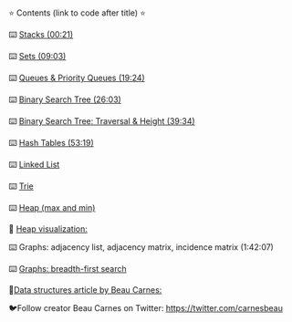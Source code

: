 ⭐️ Contents (link to code after title) ⭐️

⌨️ [Stacks (00:21)](https://www.youtube.com/redirect?event=video_description&v=t2CEgPsws3U&redir_token=M-rJrQnwRX21RMsNk3eOtIsVWRx8MTU1MDg1MjU2OUAxNTUwNzY2MTY5&q=https%3A%2F%2Fcodepen.io%2Fbeaucarnes%2Fpen%2FyMBGbR%3Feditors%3D0012)

⌨️ [Sets (09:03)](https://www.youtube.com/redirect?event=video_description&v=t2CEgPsws3U&redir_token=M-rJrQnwRX21RMsNk3eOtIsVWRx8MTU1MDg1MjU2OUAxNTUwNzY2MTY5&q=https%3A%2F%2Fcodepen.io%2Fbeaucarnes%2Fpen%2FdvGeeq%3Feditors%3D0012)

⌨️ [Queues & Priority Queues (19:24)](https://www.youtube.com/redirect?event=video_description&v=t2CEgPsws3U&redir_token=M-rJrQnwRX21RMsNk3eOtIsVWRx8MTU1MDg1MjU2OUAxNTUwNzY2MTY5&q=https%3A%2F%2Fcodepen.io%2Fbeaucarnes%2Fpen%2FQpaQRG%3Feditors%3D0012)

⌨️ [Binary Search Tree (26:03)](https://www.youtube.com/redirect?event=video_description&v=t2CEgPsws3U&redir_token=M-rJrQnwRX21RMsNk3eOtIsVWRx8MTU1MDg1MjU2OUAxNTUwNzY2MTY5&q=https%3A%2F%2Fcodepen.io%2Fbeaucarnes%2Fpen%2FryKvEQ%3Feditors%3D0011)

⌨️ [Binary Search Tree: Traversal & Height (39:34)](https://www.youtube.com/redirect?event=video_description&v=t2CEgPsws3U&redir_token=M-rJrQnwRX21RMsNk3eOtIsVWRx8MTU1MDg1MjU2OUAxNTUwNzY2MTY5&q=https%3A%2F%2Fcodepen.io%2Fbeaucarnes%2Fpen%2FryKvEQ%3Feditors%3D0011)

⌨️ [Hash Tables (53:19)](https://www.youtube.com/redirect?event=video_description&v=t2CEgPsws3U&redir_token=M-rJrQnwRX21RMsNk3eOtIsVWRx8MTU1MDg1MjU2OUAxNTUwNzY2MTY5&q=https%3A%2F%2Fcodepen.io%2Fbeaucarnes%2Fpen%2FVbYGMb%3Feditors%3D0012)

⌨️ [Linked List](https://www.youtube.com/redirect?event=video_description&v=t2CEgPsws3U&redir_token=M-rJrQnwRX21RMsNk3eOtIsVWRx8MTU1MDg1MjU2OUAxNTUwNzY2MTY5&q=https%3A%2F%2Fcodepen.io%2Fbeaucarnes%2Fpen%2FybOvBq%3Feditors%3D0011)

⌨️ [Trie](https://www.youtube.com/redirect?event=video_description&v=t2CEgPsws3U&redir_token=M-rJrQnwRX21RMsNk3eOtIsVWRx8MTU1MDg1MjU2OUAxNTUwNzY2MTY5&q=https%3A%2F%2Fcodepen.io%2Fbeaucarnes%2Fpen%2FmmBNBd%3Feditors%3D0011)

⌨️ [Heap (max and min)](https://www.youtube.com/redirect?event=video_description&v=t2CEgPsws3U&redir_token=M-rJrQnwRX21RMsNk3eOtIsVWRx8MTU1MDg1MjU2OUAxNTUwNzY2MTY5&q=https%3A%2F%2Fcodepen.io%2Fbeaucarnes%2Fpen%2FJNvENQ%3Feditors%3D0010)

🔗 [Heap visualization:](https://www.youtube.com/redirect?event=video_description&v=t2CEgPsws3U&redir_token=M-rJrQnwRX21RMsNk3eOtIsVWRx8MTU1MDg1MjU2OUAxNTUwNzY2MTY5&q=https%3A%2F%2Fwww.cs.usfca.edu%2F%7Egalles%2Fvisualization%2FHeap.html)

⌨️ Graphs: adjacency list, adjacency matrix, incidence matrix (1:42:07)

⌨️ [Graphs: breadth-first search ](https://www.youtube.com/redirect?v=t2CEgPsws3U&redir_token=LroTQZWYgE4H0OSgYka9m-DQk9t8MTU1MDg1ODQxMEAxNTUwNzcyMDEw&event=video_description&q=https%3A%2F%2Fcodepen.io%2Fbeaucarnes%2Fpen%2FXgrXvw%3Feditors%3D0012)

📄[Data structures article by Beau Carnes:](https://www.youtube.com/redirect?v=t2CEgPsws3U&redir_token=LroTQZWYgE4H0OSgYka9m-DQk9t8MTU1MDg1ODQxMEAxNTUwNzcyMDEw&event=video_description&q=https%3A%2F%2Fmedium.freecodecamp.org%2F10-common-data-structures-explained-with-videos-exercises-aaff6c06fb2b)

🐦Follow creator Beau Carnes on Twitter: https://twitter.com/carnesbeau
